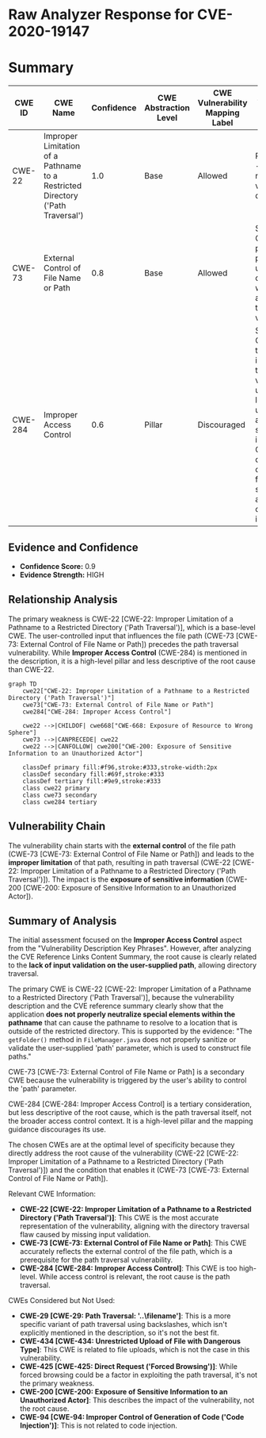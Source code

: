 # Raw Analyzer Response for CVE-2020-19147

# Summary
| CWE ID | CWE Name | Confidence | CWE Abstraction Level | CWE Vulnerability Mapping Label | CWE-Vulnerability Mapping Notes |
|---|---|---|---|---|---|
| CWE-22 | Improper Limitation of a Pathname to a Restricted Directory ('Path Traversal') | 1.0 | Base | Allowed | Primary CWE - This directly reflects the vulnerability described. |
| CWE-73 | External Control of File Name or Path | 0.8 | Base | Allowed | Secondary CWE - The path parameter is user-controlled, which is a key aspect of path traversal vulnerabilities. |
| CWE-284 | Improper Access Control | 0.6 | Pillar | Discouraged | Secondary CWE - While the root cause is path traversal, the vulnerability ultimately leads to unauthorized access to sensitive information. Consider descendants of CWE-284 for more specific access control issues.|

## Evidence and Confidence

*   **Confidence Score:** 0.9
*   **Evidence Strength:** HIGH

## Relationship Analysis
The primary weakness is CWE-22 [CWE-22: Improper Limitation of a Pathname to a Restricted Directory ('Path Traversal')], which is a base-level CWE. The user-controlled input that influences the file path (CWE-73 [CWE-73: External Control of File Name or Path]) precedes the path traversal vulnerability. While **Improper Access Control** (CWE-284) is mentioned in the description, it is a high-level pillar and less descriptive of the root cause than CWE-22.

```mermaid
graph TD
    cwe22["CWE-22: Improper Limitation of a Pathname to a Restricted Directory ('Path Traversal')"]
    cwe73["CWE-73: External Control of File Name or Path"]
    cwe284["CWE-284: Improper Access Control"]
    
    cwe22 -->|CHILDOF| cwe668["CWE-668: Exposure of Resource to Wrong Sphere"]
    cwe73 -->|CANPRECEDE| cwe22
    cwe22 -->|CANFOLLOW| cwe200["CWE-200: Exposure of Sensitive Information to an Unauthorized Actor"]

    classDef primary fill:#f96,stroke:#333,stroke-width:2px
    classDef secondary fill:#69f,stroke:#333
    classDef tertiary fill:#9e9,stroke:#333
    class cwe22 primary
    class cwe73 secondary
    class cwe284 tertiary
```

## Vulnerability Chain
The vulnerability chain starts with the **external control** of the file path (CWE-73 [CWE-73: External Control of File Name or Path]) and leads to the **improper limitation** of that path, resulting in path traversal (CWE-22 [CWE-22: Improper Limitation of a Pathname to a Restricted Directory ('Path Traversal')]). The impact is the **exposure of sensitive information** (CWE-200 [CWE-200: Exposure of Sensitive Information to an Unauthorized Actor]).

## Summary of Analysis
The initial assessment focused on the **Improper Access Control** aspect from the "Vulnerability Description Key Phrases". However, after analyzing the CVE Reference Links Content Summary, the root cause is clearly related to the **lack of input validation on the user-supplied path**, allowing directory traversal.

The primary CWE is CWE-22 [CWE-22: Improper Limitation of a Pathname to a Restricted Directory ('Path Traversal')], because the vulnerability description and the CVE reference summary clearly show that the application **does not properly neutralize special elements within the pathname** that can cause the pathname to resolve to a location that is outside of the restricted directory. This is supported by the evidence: "The `getFolder()` method in `FileManager.java` does not properly sanitize or validate the user-supplied 'path' parameter, which is used to construct file paths."

CWE-73 [CWE-73: External Control of File Name or Path] is a secondary CWE because the vulnerability is triggered by the user's ability to control the 'path' parameter.

CWE-284 [CWE-284: Improper Access Control] is a tertiary consideration, but less descriptive of the root cause, which is the path traversal itself, not the broader access control context. It is a high-level pillar and the mapping guidance discourages its use.

The chosen CWEs are at the optimal level of specificity because they directly address the root cause of the vulnerability (CWE-22 [CWE-22: Improper Limitation of a Pathname to a Restricted Directory ('Path Traversal')]) and the condition that enables it (CWE-73 [CWE-73: External Control of File Name or Path]).

Relevant CWE Information:
*   **CWE-22 [CWE-22: Improper Limitation of a Pathname to a Restricted Directory ('Path Traversal')]**: This CWE is the most accurate representation of the vulnerability, aligning with the directory traversal flaw caused by missing input validation.
*   **CWE-73 [CWE-73: External Control of File Name or Path]**: This CWE accurately reflects the external control of the file path, which is a prerequisite for the path traversal vulnerability.
*   **CWE-284 [CWE-284: Improper Access Control]**: This CWE is too high-level. While access control is relevant, the root cause is the path traversal.

CWEs Considered but Not Used:

*   **CWE-29 [CWE-29: Path Traversal: '\..\filename']**: This is a more specific variant of path traversal using backslashes, which isn't explicitly mentioned in the description, so it's not the best fit.
*   **CWE-434 [CWE-434: Unrestricted Upload of File with Dangerous Type]**: This CWE is related to file uploads, which is not the case in this vulnerability.
*   **CWE-425 [CWE-425: Direct Request ('Forced Browsing')]**: While forced browsing could be a factor in exploiting the path traversal, it's not the primary weakness.
*   **CWE-200 [CWE-200: Exposure of Sensitive Information to an Unauthorized Actor]**: This describes the impact of the vulnerability, not the root cause.
*   **CWE-94 [CWE-94: Improper Control of Generation of Code ('Code Injection')]**: This is not related to code injection.